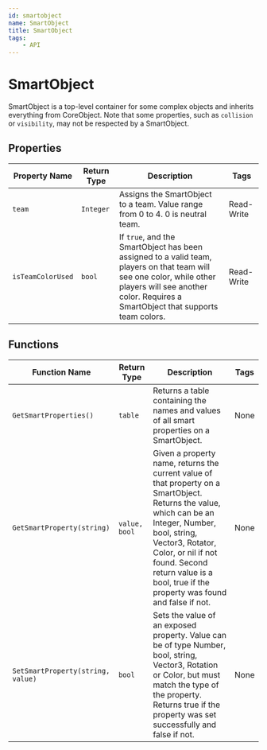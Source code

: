 ```yaml
---
id: smartobject
name: SmartObject
title: SmartObject
tags:
    - API
---
```


# SmartObject

SmartObject is a top-level container for some complex objects and inherits everything from CoreObject. Note that some properties, such as `collision` or `visibility`, may not be respected by a SmartObject.

## Properties

| Property Name | Return Type | Description | Tags |
| -------- | ----------- | ----------- | ---- |
| `team` | `Integer` | Assigns the SmartObject to a team. Value range from 0 to 4. 0 is neutral team. | Read-Write |
| `isTeamColorUsed` | `bool` | If `true`, and the SmartObject has been assigned to a valid team, players on that team will see one color, while other players will see another color. Requires a SmartObject that supports team colors. | Read-Write |

## Functions

| Function Name | Return Type | Description | Tags |
| -------- | ----------- | ----------- | ---- |
| `GetSmartProperties()` | `table` | Returns a table containing the names and values of all smart properties on a SmartObject. | None |
| `GetSmartProperty(string)` | `value, bool` | Given a property name, returns the current value of that property on a SmartObject. Returns the value, which can be an Integer, Number, bool, string, Vector3, Rotator, Color, or nil if not found. Second return value is a bool, true if the property was found and false if not. | None |
| `SetSmartProperty(string, value)` | `bool` | Sets the value of an exposed property. Value can be of type Number, bool, string, Vector3, Rotation or Color, but must match the type of the property. Returns true if the property was set successfully and false if not. | None |

